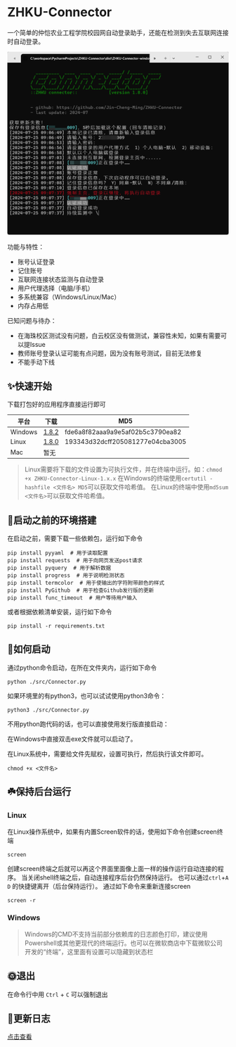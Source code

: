 # ZHKU-Connector

一个简单的仲恺农业工程学院校园网自动登录助手，还能在检测到失去互联网连接时自动登录。

![使用界面](img/img.png)

功能与特性：

- 账号认证登录
- 记住账号
- 互联网连接状态监测与自动登录
- 用户代理选择（电脑/手机）
- 多系统兼容（Windows/Linux/Mac）
- 内存占用低

已知问题与待办：

- 在海珠校区测试没有问题，白云校区没有做测试，兼容性未知，如果有需要可以提Issue
- 教师账号登录认证可能有点问题，因为没有账号测试，目前无法修复
- 不能手动下线


## ✨快速开始

下载打包好的应用程序直接运行即可

| 平台      | 下载                                                                                                                 | MD5                              |
|---------|--------------------------------------------------------------------------------------------------------------------|----------------------------------|
| Windows | [1.8.2](https://github.com/Jin-Cheng-Ming/ZHKU-Connector/releases/download/1.8.2/ZHKU-Connector-windows-1.8.2.exe) | fde6a8f82aaa9a9e5af02b5c3790ea82 |
| Linux   | [1.8.0](https://github.com/Jin-Cheng-Ming/ZHKU-Connector/releases/download/1.8.0/ZHKU-Connector-Linux-1.8.0)       | 193343d32dcff205081277e04cba3005 |
| Mac     |    暂无                                                                                                            |                                |

> Linux需要将下载的文件设置为可执行文件，并在终端中运行。如：`chmod +x ZHKU-Connector-Linux-1.x.x`
> 在Windows的终端使用`certutil -hashfile <文件名> MD5`可以获取文件哈希值。
> 在Linux的终端中使用`md5sum <文件名>`可以获取文件哈希值。

## 🚧启动之前的环境搭建

在启动之前，需要下载一些依赖包，运行如下命令

```shell
pip install pyyaml  # 用于读取配置
pip install requests  # 用于向网页发送post请求
pip install pyquery  # 用于解析数据
pip install progress  # 用于说明检测状态
pip install termcolor  # 用于使输出的字符附带颜色的样式
pip install PyGithub  # 用于检查Github发行版的更新
pip install func_timeout  # 用户等待用户输入
```

或者根据依赖清单安装，运行如下命令

```shell
pip install -r requirements.txt
```

## 🍕如何启动

通过python命令启动，在所在文件夹内，运行如下命令

```shell
python ./src/Connector.py
```

如果环境里的有python3，也可以试试使用python3命令：

```shell
python3 ./src/Connector.py
```

不用python跑代码的话，也可以直接使用发行版直接启动：

在Windows中直接双击exe文件就可以启动了。

在Linux系统中，需要给文件先赋权，设置可执行，然后执行该文件即可。

```shell
chmod +x <文件名>
```

## ☘️保持后台运行

### Linux

在Linux操作系统中，如果有内置Screen软件的话，使用如下命令创建screen终端

```shell
screen
```

创建screen终端之后就可以再这个界面里面像上面一样的操作运行自动连接的程序。
当关闭shell终端之后，自动连接程序后台仍然保持运行。
也可以通过`ctrl`+`A` `D` 的快捷键离开（后台保持运行）。
通过如下命令来重新连接screen

```shell
screen -r
```

### Windows

> Windows的CMD不支持当前部分依赖库的日志颜色打印，建议使用Powershell或其他更现代的终端运行。也可以在微软商店中下载微软公司开发的“终端”，这里面有设置可以隐藏到状态栏

## 🌞退出

在命令行中用 `Ctrl` + `C` 可以强制退出

## 📑更新日志

[点击查看](./HISTORY.md)
